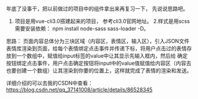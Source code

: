 年底了没事干，把以前做过的项目中的组件拿出来再复习一下， 先说说思路吧。
1. 项目是用vue-cli3.0搭建起来的项目， 参考cli3.0官网地址。
2.样式是用scss需要安装依赖： npm install node-sass sass-loader -D。

思路： 
  页面内容总体分为三块区域（内容区，表情区，输入区），引入JSON文件表情库渲染到页面，给每个表情绑定点击事件并传递下标，将用户点击过的表情存放到一个数组中，赋值给input标签的value中让其显示先输入框内，然后给 确定 按钮绑定点击事件，用户点击确定按钮将input中的value值赋值给内容区（内容去也要创建一个数组）让其渲染到你要的位置上，这样就完成了表情的渲染和发送。

详细介绍的可以去我的CSDN中查看：https://blog.csdn.net/qq_37141008/article/details/86528345

